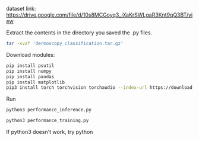 dataset link: https://drive.google.com/file/d/10s8MCGoyq3_iXaKrSWLgaR3Knt9qQ3BT/view

Extract the contents in the directory you saved the .py files.
```bash
tar -xvzf 'dermoscopy_classification.tar.gz'
```

Download modules:
```bash
pip install psutil
pip install numpy
pip install pandas
pip install matplotlib
pip3 install torch torchvision torchaudio --index-url https://download.pytorch.org/whl/cpu
```

Run
```bash
python3 performance_inference.py
```
```bash
python3 performance_training.py
```
If python3 doesn't work, try python
